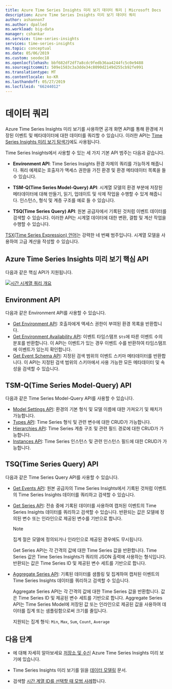 ```yaml
---
title: Azure Time Series Insights 미리 보기 데이터 쿼리 | Microsoft Docs
description: Azure Time Series Insights 미리 보기 데이터 쿼리
author: ashannon7
ms.author: dpalled
ms.workload: big-data
manager: cshankar
ms.service: time-series-insights
services: time-series-insights
ms.topic: conceptual
ms.date: 05/06/2019
ms.custom: seodec18
ms.openlocfilehash: bbf682df2df7a8cdc9fedb36aa4244fc5c0e9488
ms.sourcegitcommit: 509e1583c3a3dde34c8090d2149d255cb92fe991
ms.translationtype: MT
ms.contentlocale: ko-KR
ms.lasthandoff: 05/27/2019
ms.locfileid: "66244012"
---
```

# <a name="data-querying"></a>데이터 쿼리

Azure Time Series Insights 미리 보기를 사용하면 공개 화면 API를 통해 환경에 저장된 이벤트 및 메타데이터에 대한 데이터를 쿼리할 수 있습니다. 이러한 API는 [Time Series Insights 미리 보기 탐색기](./time-series-insights-update-explorer.md)에도 사용됩니다.

Time Series Insights에서 사용할 수 있는 세 가지 기본 API 범주는 다음과 같습니다.

* **Environment API**: Time Series Insights 환경 자체의 쿼리를 가능하게 해줍니다. 쿼리 예제로는 호출자가 액세스 권한을 가진 환경 및 환경 메타데이터 목록을 들 수 있습니다.

* **TSM-Q(Time Series Model-Query) API**: 시계열 모델의 환경 부분에 저장된 메타데이터에 대해 만들기, 읽기, 업데이트 및 삭제 작업을 수행할 수 있게 해줍니다. 인스턴스, 형식 및 계층 구조를 예로 들 수 있습니다.

* **TSQ(Time Series Query) API**: 원본 공급자에서 기록된 것처럼 이벤트 데이터를 검색할 수 있습니다. 이러한 API는 시계열 데이터에 대한 변환, 결합 및 계산 작업을 수행할 수 있습니다.

[TSX(Time Series Expression) 언어](https://docs.microsoft.com/rest/api/time-series-insights/preview-tsx)는 강력한 네 번째 범주입니다. 시계열 모델을 사용하여 고급 계산을 작성할 수 있습니다.

## <a name="azure-time-series-insights-preview-core-apis"></a>Azure Time Series Insights 미리 보기 핵심 API

다음과 같은 핵심 API가 지원됩니다.

[![시간 시계열 쿼리 개요](media/v2-update-tsq/tsq.png)](media/v2-update-tsq/tsq.png#lightbox)

## <a name="environment-apis"></a>Environment API

다음과 같은 Environment API를 사용할 수 있습니다.

* [Get Environment API](https://docs.microsoft.com/rest/api/time-series-insights/preview-env#get-environments-api): 호출자에게 액세스 권한이 부여된 환경 목록을 반환합니다.
* [Get Environment Availability API](https://docs.microsoft.com/rest/api/time-series-insights/preview-env#get-environment-availability-api): 이벤트 타임스탬프 `$ts`에 따른 이벤트 수의 분포를 반환합니다. 이 API는 이벤트가 있는 경우 이벤트 수를 반환하여 타임스탬프에 이벤트가 있는지 확인합니다.
* [Get Event Schema API](https://docs.microsoft.com/rest/api/time-series-insights/preview-env#get-event-schema-api): 지정된 검색 범위의 이벤트 스키마 메타데이터를 반환합니다. 이 API는 지정된 검색 범위의 스키마에서 사용 가능한 모든 메타데이터 및 속성을 검색할 수 있습니다.

## <a name="time-series-model-query-tsm-q-apis"></a>TSM-Q(Time Series Model-Query) API

다음과 같은 Time Series Model-Query API를 사용할 수 있습니다.

* [Model Settings API](https://docs.microsoft.com/rest/api/time-series-insights/preview-model#model-settings-api): 환경의 기본 형식 및 모델 이름에 대한 가져오기 및 패치가 가능합니다.
* [Types API](https://docs.microsoft.com/rest/api/time-series-insights/preview-model#types-api): Time Series 형식 및 관련 변수에 대한 CRUD가 가능합니다.
* [Hierarchies API](https://docs.microsoft.com/rest/api/time-series-insights/preview-model#hierarchies-api): Time Series 계층 구조 및 관련 필드 경로에 대한 CRUD가 가능합니다.
* [Instances API](https://docs.microsoft.com/rest/api/time-series-insights/preview-model#instances-api): Time Series 인스턴스 및 관련 인스턴스 필드에 대한 CRUD가 가능합니다.

## <a name="time-series-query-tsq-apis"></a>TSQ(Time Series Query) API

다음과 같은 Time Series Query API를 사용할 수 있습니다.

* [Get Events API](https://docs.microsoft.com/rest/api/time-series-insights/preview-query#get-events-api): 원본 공급자의 Time Series Insights에서 기록된 것처럼 이벤트의 Time Series Insights 데이터를 쿼리하고 검색할 수 있습니다.

* [Get Series API](https://docs.microsoft.com/rest/api/time-series-insights/preview-query#get-series-api): 전송 중에 기록된 데이터를 사용하여 캡처된 이벤트의 Time Series Insights 데이터를 쿼리하고 검색할 수 있습니다. 반환되는 값은 모델에 정의된 변수 또는 인라인으로 제공된 변수를 기반으로 합니다.

    >[!NOTE]
    > 집계 절은 모델에 정의되거나 인라인으로 제공된 경우에도 무시됩니다.

  Get Series API는 각 간격의 값에 대한 Time Series 값을 반환합니다. Time Series 값은 Time Series Insights가 쿼리의 JSON 출력에 사용하는 형식입니다. 반환되는 값은 Time Series ID 및 제공된 변수 세트를 기반으로 합니다.

* [Aggregate Series API](https://docs.microsoft.com/rest/api/time-series-insights/preview-query#aggregate-series-api): 기록된 데이터를 샘플링 및 집계하여 캡처된 이벤트의 Time Series Insights 데이터를 쿼리하고 검색할 수 있습니다.

  Aggregate Series API는 각 간격의 값에 대한 Time Series 값을 반환합니다. 값은 Time Series ID 및 제공된 변수 세트를 기반으로 합니다. Aggregate Series API는 Time Series Model에 저장된 값 또는 인라인으로 제공된 값을 사용하여 데이터를 집계 또는 샘플링함으로써 크기를 줄입니다.

  지원되는 집계 형식: `Min`, `Max`, `Sum`, `Count`, `Average`

## <a name="next-steps"></a>다음 단계

- 에 대해 자세히 알아보세요 [저장소 및 수신](./time-series-insights-update-storage-ingress.md) Azure Time Series Insights 미리 보기에 있습니다.

- Time Series Insights 미리 보기를 읽을 [데이터 모델링](./time-series-insights-update-tsm.md) 문서.

- 검색할 [시간 계열 ID를 선택할 때 모범 사례](./time-series-insights-update-how-to-id.md)합니다.
